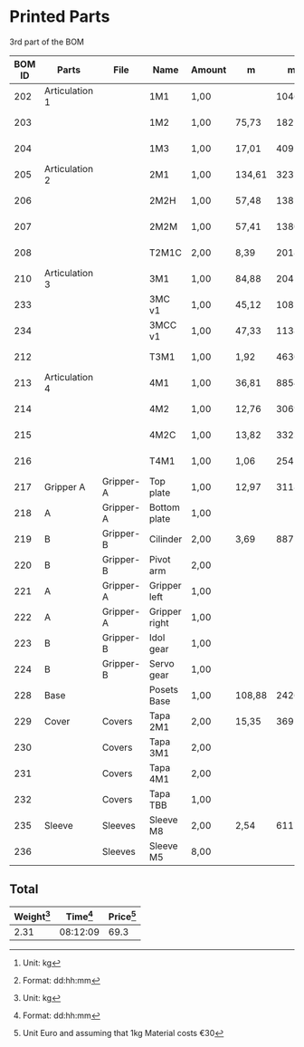 # Printed Parts

3rd part of the BOM

| BOM ID | Parts          | File      | Name          | Amount | m      | mm^3      | weight[^0] | price   | time[^1] |
| ------ | -------------- | --------- | ------------- | ------ | ------ | --------- | ------ | ------- | -------- |
| 202    | Articulation 1 |           | 1M1           | 1,00   |        | 104682,95 | 129,81 | 3,78 €  | 00:11:13 |
| 203    |                |           | 1M2           | 1,00   | 75,73  | 182152,89 | 225,87 | 6,28 €  | 00:19:26 |
| 204    |                |           | 1M3           | 1,00   | 17,01  | 40911,15  | 50,73  | 1,41 €  | 00:04:41 |
| 205    | Articulation 2 |           | 2M1           | 1,00   | 134,61 | 323784,49 | 401,49 | 11,17 € | 01:10:52 |
| 206    |                |           | 2M2H          | 1,00   | 57,48  | 138251,49 | 171,43 | 4,77 €  | 00:15:10 |
| 207    |                |           | 2M2M          | 1,00   | 57,41  | 138092,06 | 171,23 | 4,76 €  | 00:15:05 |
| 208    |                |           | T2M1C         | 2,00   | 8,39   | 20186,8   | 25,03  | 0,70 €  | 00:02:00 |
| 210    | Articulation 3 |           | 3M1           | 1,00   | 84,88  | 204163,81 | 253,16 | 7,04 €  | 00:21:59 |
| 233    |                |           | 3MC v1        | 1,00   | 45,12  | 108536,4  | 134,59 | 3,74 €  | 00:12:23 |
| 234    |                |           | 3MCC v1       | 1,00   | 47,33  | 113845,58 | 141,17 | 3,93 €  | 00:13:04 |
| 212    |                |           | T3M1          | 1,00   | 1,92   | 4630,04   | 5,74   | 0,16 €  | 00:00:39 |
| 213    | Articulation 4 |           | 4M1           | 1,00   | 36,81  | 88546,19  | 109,80 | 3,05 €  | 00:10:07 |
| 214    |                |           | 4M2           | 1,00   | 12,76  | 30699,4   | 38,07  | 1,06 €  | 00:03:41 |
| 215    |                |           | 4M2C          | 1,00   | 13,82  | 33235,94  | 41,21  | 1,15 €  | 00:04:13 |
| 216    |                |           | T4M1          | 1,00   | 1,06   | 2541,97   | 3,15   | 0,09 €  | 00:00:38 |
| 217    | Gripper A      | Gripper-A | Top plate     | 1,00   | 12,97  | 31184,63  | 38,67  | 1,08 €  | 00:04:05 |
| 218    | A              | Gripper-A | Bottom plate  | 1,00   |        |           |        |         |          |
| 219    | B              | Gripper-B | Cilinder      | 2,00   | 3,69   | 8875,77   | 11,01  | 0,31 €  | 00:01:15 |
| 220    | B              | Gripper-B | Pivot arm     | 2,00   |        |           |        |         |          |
| 221    | A              | Gripper-A | Gripper left  | 1,00   |        |           |        |         |          |
| 222    | A              | Gripper-A | Gripper right | 1,00   |        |           |        |         |          |
| 223    | B              | Gripper-B | Idol gear     | 1,00   |        |           |        |         |          |
| 224    | B              | Gripper-B | Servo gear    | 1,00   |        |           |        |         |          |
| 228    | Base           |           | Posets Base   | 1,00   | 108,88 | 242639,8  | 300,87 | 8,31 €  | 01:00:43 |
| 229    | Cover          | Covers    | Tapa 2M1      | 2,00   | 15,35  | 36913,35  | 45,77  | 1,27 €  | 00:03:51 |
| 230    |                | Covers    | Tapa 3M1      | 2,00   |        |           |        |         |          |
| 231    |                | Covers    | Tapa 4M1      | 2,00   |        |           |        |         |          |
| 232    |                | Covers    | Tapa TBB      | 1,00   |        |           |        |         |          |
| 235    | Sleeve         | Sleeves   | Sleeve M8     | 2,00   | 2,54   | 6117,33   | 7,59   | 0,21 €  | 00:01:04 |
| 236    |                | Sleeves   | Sleeve M5     | 8,00   |        |           |        |         |          |

## Total 
| Weight[^0] | Time[^1] | Price[^2] |
| --- | --- | --- |
| 2.31 | 08:12:09 | 69.3 |


[^1]: Format: dd:hh:mm
[^0]: Unit: kg
[^2]: Unit Euro and assuming that 1kg Material costs €30
